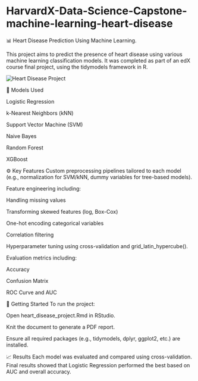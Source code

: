 # HarvardX-Data-Science-Capstone-machine-learning-heart-disease

📊 Heart Disease Prediction Using Machine Learning.

This project aims to predict the presence of heart disease using various machine learning classification models. It was completed as part of an edX course final project, using the tidymodels framework in R.

![Heart Disease Project](https://raw.githubusercontent.com/ABUALHUSSEIN/Heart-disease-HarvardX-Data-Science-Capstone-machine-learning/main/Heart_Disease.jpeg)

🧠 Models Used

Logistic Regression

k-Nearest Neighbors (kNN)

Support Vector Machine (SVM)

Naive Bayes

Random Forest

XGBoost

⚙️ Key Features
Custom preprocessing pipelines tailored to each model (e.g., normalization for SVM/kNN, dummy variables for tree-based models).

Feature engineering including:

Handling missing values

Transforming skewed features (log, Box-Cox)

One-hot encoding categorical variables

Correlation filtering

Hyperparameter tuning using cross-validation and grid_latin_hypercube().

Evaluation metrics including:

Accuracy

Confusion Matrix

ROC Curve and AUC

🧪 Getting Started
To run the project:

Open heart_disease_project.Rmd in RStudio.

Knit the document to generate a PDF report.

Ensure all required packages (e.g., tidymodels, dplyr, ggplot2, etc.) are installed.

📈 Results
Each model was evaluated and compared using cross-validation. Final results showed that Logistic Regression performed the best based on AUC and overall accuracy.
